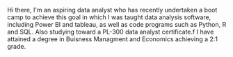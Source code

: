 Hi there,
I'm an aspiring data analyst who has recently undertaken a boot camp to achieve this goal
in which I was taught data analysis software, including Power BI and tableau, as well as
code programs such as Python, R and SQL.
Also studying toward a PL-300 data analyst certificate.f
I have attained a degree in Buisness Managment and Economics achieving a 2:1 grade.
